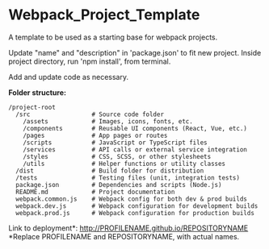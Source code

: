   
# Webpack_Project_Template  
A template to be used as a starting base for webpack projects.  


Update "name" and "description" in 'package.json' to fit new project.
Inside project directory, run 'npm install', from terminal.  

Add and update code as necessary.  

__Folder structure:__  

```
/project-root
  /src                 # Source code folder
    /assets            # Images, icons, fonts, etc.
    /components        # Reusable UI components (React, Vue, etc.)
    /pages             # App pages or routes
    /scripts           # JavaScript or TypeScript files
    /services          # API calls or external service integration
    /styles            # CSS, SCSS, or other stylesheets
    /utils             # Helper functions or utility classes
  /dist                # Build folder for distribution
  /tests               # Testing files (unit, integration tests)
  package.json         # Dependencies and scripts (Node.js)
  README.md            # Project documentation
  webpack.common.js    # Webpack config for both dev & prod builds
  webpack.dev.js       # Webpack configuration for development builds
  webpack.prod.js      # Webpack configuration for production builds
```

Link to deployment*: http://PROFILENAME.github.io/REPOSITORYNAME  
*Replace PROFILENAME and REPOSITORYNAME, with actual names.